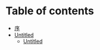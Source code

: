 # Table of contents

* [序](README.md)
* [Untitled](untitled/README.md)
  * [Untitled](untitled/untitled.md)

